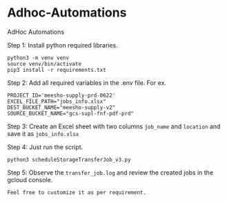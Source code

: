 # Adhoc-Automations

AdHoc Automations

Step 1:  Install python required libraries.

```
python3 -m venv venv
source venv/bin/activate
pip3 install -r requirements.txt
```
Step 2: Add all required variables in the .env file. For ex.

```
PROJECT_ID='meesho-supply-prd-0622'
EXCEL_FILE_PATH="jobs_info.xlsx"
DEST_BUCKET_NAME="meesho-supply-v2"
SOURCE_BUCKET_NAME="gcs-supl-fnf-pdf-prd"
```
Step 3: Create an Excel sheet with two columns `job_name` and `location` and save it as `jobs_info.xlsx`

Step 4: Just run the script.
```
python3 scheduleStorageTransferJob_v3.py
```
Step 5: Observe the  `transfer_job.log` and review the created jobs in the gcloud console.

`Feel free to customize it as per requirement.`
